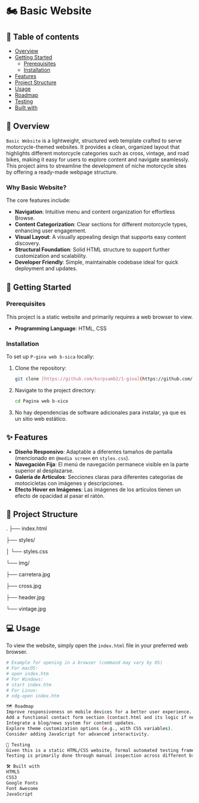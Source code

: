 # 🏍️ Basic Website

## 📝 Table of contents

* [Overview](#overview)
* [Getting Started](#getting-started)
    * [Prerequisites](#prerequisites)
    * [Installation](#installation)
* [Features](#features)
* [Project Structure](#project-structure)
* [Usage](#usage)
* [Roadmap](#roadmap)
* [Testing](#testing)
* [Built with](#built-with)

## 📖 Overview

`Basic Website` is a lightweight, structured web template crafted to serve motorcycle-themed websites. It provides a clean, organized layout that highlights different motorcycle categories such as cross, vintage, and road bikes, making it easy for users to explore content and navigate seamlessly. This project aims to streamline the development of niche motorcycle sites by offering a ready-made webpage structure.

### Why Basic Website?

The core features include:

* **Navigation**: Intuitive menu and content organization for effortless Browse.
* **Content Categorization**: Clear sections for different motorcycle types, enhancing user engagement.
* **Visual Layout**: A visually appealing design that supports easy content discovery.
* **Structural Foundation**: Solid HTML structure to support further customization and scalability.
* **Developer Friendly**: Simple, maintainable codebase ideal for quick deployment and updates.

## 🚀 Getting Started

### Prerequisites

This project is a static website and primarily requires a web browser to view.

* **Programming Language**: HTML, CSS

### Installation

To set up `P-gina web b-sica` locally:

1.  Clone the repository:
    ```bash
    git clone [https://github.com/korpsamb2/1-gina](https://github.com/korpsamb2/1-gina) webb ssce
    ```
2.  Navigate to the project directory:
    ```bash
    cd Pagina web b-xico
    ```
3.  No hay dependencias de software adicionales para instalar, ya que es un sitio web estático.

## ✨ Features

* **Diseño Responsivo**: Adaptable a diferentes tamaños de pantalla (mencionado en `@media screen` en `styles.css`).
* **Navegación Fija**: El menú de navegación permanece visible en la parte superior al desplazarse.
* **Galería de Artículos**: Secciones claras para diferentes categorías de motocicletas con imágenes y descripciones.
* **Efecto Hover en Imágenes**: Las imágenes de los artículos tienen un efecto de opacidad al pasar el ratón.

## 📁 Project Structure
.
├── index.html

├── styles/

│   └── styles.css

└── img/

├── carretera.jpg

├── cross.jpg

├── header.jpg

└── vintage.jpg

## 💻 Usage

To view the website, simply open the `index.html` file in your preferred web browser.

```bash
# Example for opening in a browser (command may vary by OS)
# For macOS:
# open index.htm
# For Windows:
# start index.htm
# For Linux:
# xdg-open index.htm

🗺️ Roadmap
Improve responsiveness on mobile devices for a better user experience.
Add a functional contact form section (contact.html and its logic if necessary).
Integrate a blog/news system for content updates.
Explore theme customization options (e.g., with CSS variables).
Consider adding JavaScript for advanced interactivity.

🧪 Testing
Given this is a static HTML/CSS website, formal automated testing frameworks are typically not used.
Testing is primarily done through manual inspection across different browsers and devices to ensure layout and styling consistency.

🛠️ Built with
HTML5
CSS3
Google Fonts
Font Awesome
JavaScript

